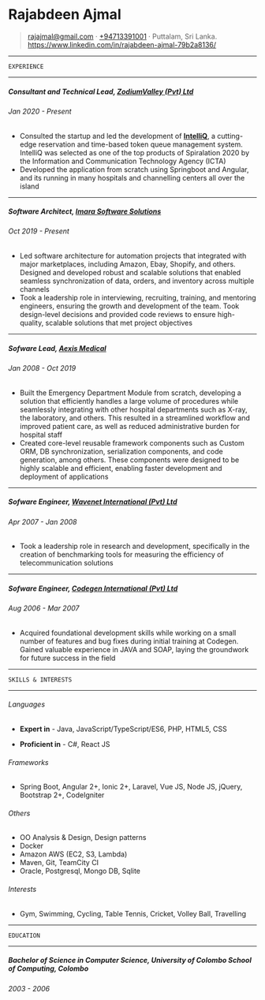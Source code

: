Rajabdeen Ajmal
=================================

> <rajajmal@gmail.com> · [+94713391001](tel:+94713391001) · Puttalam, Sri Lanka.
https://www.linkedin.com/in/rajabdeen-ajmal-79b2a8136/


------------------------------------------

    EXPERIENCE

------------------------------------------


#####   Consultant and Technical Lead, [ZodiumValley (Pvt) Ltd](https://www.zodiumvalley.com/)

######  Jan 2020 - Present

- Consulted the startup and led the development of **[IntelliQ](https://intelliq.lk)**, a cutting-edge reservation and time-based token queue management system. IntelliQ was selected as one of the top products of Spiralation 2020 by the Information and Communication Technology Agency (ICTA)
- Developed the application from scratch using Springboot and Angular, and its running in many hospitals and channelling centers all over the island

------------------------------------------

#####   Software Architect, [Imara Software Solutions](https://imarasoft.net/)

######  Oct 2019 - Present

- Led software architecture for automation projects that integrated with major marketplaces, including Amazon, Ebay, Shopify, and others. Designed and developed robust and scalable solutions that enabled seamless synchronization of data, orders, and inventory across multiple channels
- Took a leadership role in interviewing, recruiting, training, and mentoring engineers, ensuring the growth and development of the team. Took design-level decisions and provided code reviews to ensure high-quality, scalable solutions that met project objectives

------------------------------------------

#####   Sofware Lead, [Aexis Medical](https://www.aexis-medical.lk/)

######  Jan 2008 - Oct 2019

- Built the Emergency Department Module from scratch, developing a solution that efficiently handles a large volume of procedures while seamlessly integrating with other hospital departments such as X-ray, the laboratory, and others. This resulted in a streamlined workflow and improved patient care, as well as reduced administrative burden for hospital staff
- Created core-level reusable framework components such as Custom ORM, DB synchronization, serialization components, and code generation, among others. These components were designed to be highly scalable and efficient, enabling faster development and deployment of applications

------------------------------------------

#####   Sofware Engineer, [Wavenet International (Pvt) Ltd](https://www.globalwavenet.com/)

######  Apr 2007 - Jan 2008

- Took a leadership role in research and development, specifically in the creation of benchmarking tools for measuring the efficiency of telecommunication solutions

------------------------------------------

#####   Sofware Engineer, [Codegen International (Pvt) Ltd](https://codegen.co.uk/)

######  Aug 2006 - Mar 2007

- Acquired foundational development skills while working on a small number of features and bug fixes during initial training at Codegen. Gained valuable experience in JAVA and SOAP, laying the groundwork for future success in the field


------------------------------------------

    SKILLS & INTERESTS

------------------------------------------

######  Languages

- **Expert in** - Java, JavaScript/TypeScript/ES6, PHP, HTML5, CSS

- **Proficient in** - C#, React JS

######  Frameworks

- Spring Boot, Angular 2+, Ionic 2+, Laravel, Vue JS, Node JS, jQuery, Bootstrap 2+, CodeIgniter

######  Others

- OO Analysis & Design, Design patterns
- Docker
- Amazon AWS (EC2, S3, Lambda)
- Maven, Git, TeamCity CI
- Oracle, Postgresql, Mongo DB, Sqlite

######  Interests

- Gym, Swimming, Cycling, Table Tennis, Cricket, Volley Ball, Travelling

------------------------------------------

    EDUCATION

------------------------------------------


#####   Bachelor of Science in Computer Science, University of Colombo School of Computing, Colombo

######  2003 - 2006


